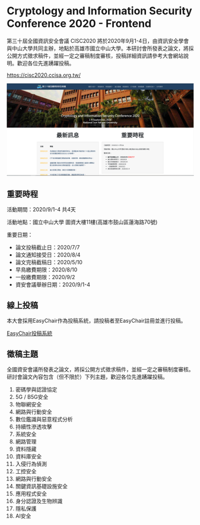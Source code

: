 # Cryptology and Information Security Conference 2020 - Frontend
第三十屆全國資訊安全會議 CISC2020 將於2020年9月1-4日，由資訊安全學會與中山大學共同主辦，地點於高雄市國立中山大學。本研討會所發表之論文，將採公開方式徵求稿件，並經一定之審稿制度審核，投稿詳細資訊請參考大會網站說明。歡迎各位先進踴躍投稿。

https://cisc2020.ccisa.org.tw/

![](https://raw.githubusercontent.com/stavhaygn/CISC-Frontend/master/public/snapshot.png)

## 重要時程
活動期間：2020/9/1-4 共4天

活動地點：國立中山大學 圖資大樓11樓(高雄市鼓山區蓮海路70號)

重要日期：

* 論文投稿截止日：2020/7/7
* 論文通知接受日：2020/8/4
* 論文完稿截稿日：2020/5/10
* 早鳥繳費期限：2020/8/10
* 一般繳費期限：2020/9/2
* 資安會議舉辦日期：2020/9/1-4

## 線上投稿
本大會採用EasyChair作為投稿系統，請投稿者至EasyChair註冊並進行投稿。

[EasyChair投稿系統](https://easychair.org/conferences/?conf=cisc2020)

## 徵稿主題
全國資安會議所發表之論文，將採公開方式徵求稿件，並經一定之審稿制度審核。研討會論文內容包含（但不限於）下列主題，歡迎各位先進踴躍投稿。

1. 密碼學與認證協定	
2. 5G / B5G安全
3. 物聯網安全
4. 網路與行動安全
5. 數位鑑識與惡意程式分析
6. 持續性滲透攻擊
7. 系統安全
8. 網路管理
9. 資料隱藏
10. 資料庫安全
11. 入侵行為偵測
12. 工控安全
13. 網路與行動安全
14. 關鍵資訊基礎設施安全
15. 應用程式安全
16. 身分認證及生物辨識
17. 隱私保護
18. AI安全
